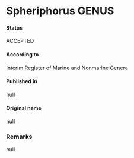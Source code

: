 # Spheriphorus GENUS

#### Status
ACCEPTED

#### According to
Interim Register of Marine and Nonmarine Genera

#### Published in
null

#### Original name
null

### Remarks
null